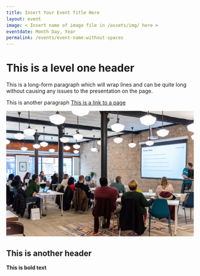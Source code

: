 ```yaml
---
title: Insert Your Event Title Here
layout: event
image: < Insert name of image file in /assets/img/ here >
eventdate: Month Day, Year
permalink: /events/event-name-without-spaces
---
```

<h1>This is a level one header</h1>
<p>This is a long-form paragraph which will wrap lines and can be quite long without causing any issues to the presentation on the page.</p>
<p>This is another paragraph <a href="https://en.wikipedia.org/wiki/HTML">This is a link to a page</a></p>

<img src="/assets/img/20200125_fjs_ccc_30.jpg">

<h2>This is another header</h2>

<b>This is bold text</b>
